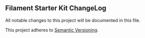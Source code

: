 ## Filament Starter Kit ChangeLog

All notable changes to this project will be documented in this file.

This project adheres to [Semantic Versioning](CONTRIBUTING.md).
